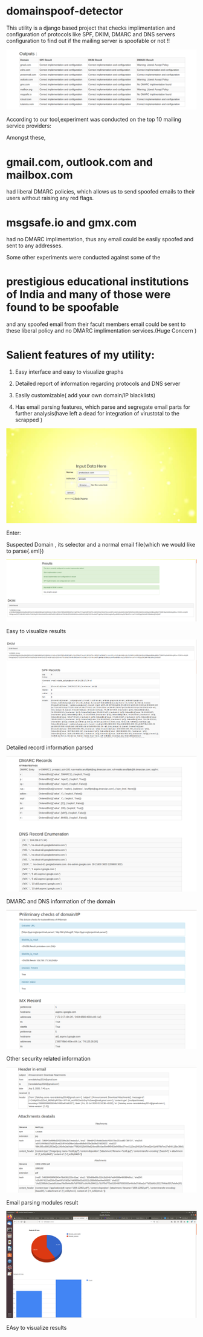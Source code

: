 # domainspoof-detector
This utility is a django based project that checks implimentation and configuration of protocols like SPF, DKIM, DMARC and DNS servers configuration to find out if the mailing server is spoofable or not !!

![image1](screenshot/img7.png?raw=true "Results obtained from the tool")

According to our tool,experiment was conducted on the top 10 mailing service providers:

Amongst these,
# gmail.com, outlook.com and mailbox.com 
had liberal DMARC policies, which allows us to send spoofed emails to their users without raising any red flags.
# msgsafe.io and gmx.com 
had no DMARC implimentation, thus any email could be easily spoofed and sent to any addresses.

Some other experiments were conducted against some of the 
# prestigious educational institutions of India and many of those were found to be spoofable 
and any spoofed email from their facult members email could be sent to these liberal policy and no DMARC implimentation services.(Huge Concern
)

# Salient features of my utility:

1) Easy interface and easy to visualize graphs

2) Detailed report of information regarding protocols and DNS server

3) Easily customizable( add your own domain/IP blacklists)

4) Has email parsing features, which parse and segregate email parts for further analysis(have left a dead for integration of virustotal to the scrapped )

![image2](screenshot/img1.png?raw=true "Results obtained from the tool")

Enter:

Suspected Domain , its selector and a normal email file(which we would like to parse{.eml})

![image3](screenshot/img2.png?raw=true "Results obtained from the tool")

Easy to visualize results

![image4](screenshot/img3.png?raw=true "Results obtained from the tool")

Detailed record information parsed

![image5](screenshot/img4.png?raw=true "Results obtained from the tool")

DMARC and DNS information of the domain

![image1](screenshot/img5.png?raw=true "Results obtained from the tool")

Other security related information 

![image1](screenshot/img6.png?raw=true "Results obtained from the tool")

Email parsing modules result

![image8](screenshot/img9.png?raw=true "Results obtained from the tool")

EAsy to visualize results
